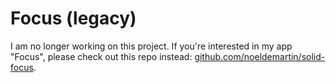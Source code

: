 # Focus (legacy)

I am no longer working on this project. If you're interested in my app "Focus", please check out this repo instead: [github.com/noeldemartin/solid-focus](https://github.com/noeldemartin/solid-focus).

